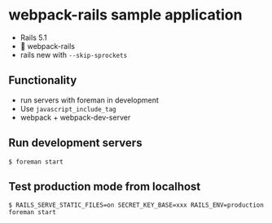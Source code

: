 # webpack-rails sample application

- Rails 5.1
- :gem: webpack-rails
- rails new with `--skip-sprockets`

## Functionality

- run servers with foreman in development
- Use `javascript_include_tag`
- webpack + webpack-dev-server

## Run development servers

```
$ foreman start
```

## Test production mode from localhost

```
$ RAILS_SERVE_STATIC_FILES=on SECRET_KEY_BASE=xxx RAILS_ENV=production foreman start
```
